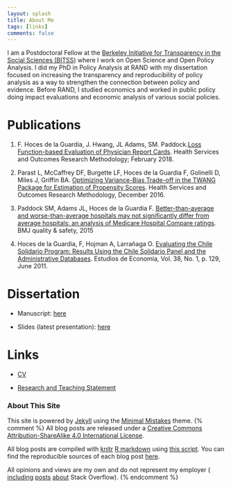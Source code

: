 ```yaml
---
layout: splash
title: About Me
tags: [links]
comments: false
---
```


I am a Postdoctoral Fellow at the [Berkeley Initiative for Transparency in the Social Sciences (BITSS)](http://www.bitss.org/) where I work on Open Science and Open Policy Analysis. I did my PhD in Policy Analysis at RAND with my dissertation focused on increasing the transparency and reproducibility of policy analysis as a way to strengthen the connection between policy and evidence. Before RAND, I studied economics and worked in public policy doing impact evaluations and economic analysis of various social policies.


Publications
============
1. F. Hoces de la Guardia, J. Hwang, JL Adams, SM. Paddock.<a href="https://link.springer.com/article/10.1007/s10742-018-0179-2">Loss Function-based Evaluation of Physician Report Cards</a>.  Health Services and Outcomes Research Methodology; February 2018.


2. Parast L, McCaffrey DF, Burgette LF, Hoces de la Guardia F, Golinelli D, Miles J, Griffin BA. <a href="https://link.springer.com/article/10.1007/s10742-016-0168-2">Optimizing Variance-Bias Trade-off in the TWANG Package for Estimation of Propensity Scores</a>. Health Services and Outcomes Research Methodology, December 2016.  

3. Paddock SM, Adams JL, Hoces de la Guardia F. <a href="http://qualitysafety.bmj.com/content/24/2/128.short">Better-than-average and worse-than-average hospitals may not significantly differ from average hospitals: an analysis of Medicare Hospital Compare ratings</a>. BMJ quality & safety, 2015

4. Hoces de la Guardia, F, Hojman A, Larrañaga O. <a href="https://papers.ssrn.com/sol3/papers.cfm?abstract_id=1876589">Evaluating the Chile Solidario Program: Results Using the Chile Solidario Panel and the Administrative Databases</a>. Estudios de Economía, Vol. 38, No. 1, p. 129, June 2011.



Dissertation
=====
* Manuscript: [here](https://osf.io/preprints/bitss/ba7tr/)

* Slides (latest presentation): [here](https://tinyurl.com/ycfg33vr)



Links
=====

* [CV](/files/cv.pdf)

* [Research and Teaching Statement](/files/RSTS.pdf)  


### About This Site

This site is powered by [Jekyll](http://jekyllrb.com/) using the [Minimal Mistakes](http://mademistakes.com/minimal-mistakes/) theme.
{% comment %}
All blog posts are released under a [Creative Commons Attribution-ShareAlike 4.0 International License](http://creativecommons.org/licenses/by-sa/4.0/).

All blog posts are compiled with [knitr](http://yihui.name/knitr/) [R markdown](http://rmarkdown.rstudio.com/) using [this script](https://github.com/dgrtwo/dgrtwo.github.com/blob/master/_scripts/knitpages.R). You can find the reproducible sources of each blog post [here](https://github.com/dgrtwo/dgrtwo.github.com/tree/master/_R).

All opinions and views are my own and do not represent my employer ( [including](http://varianceexplained.org/r/are_users_quitting/) [posts](http://varianceexplained.org/r/providence-visualizer/) [about](http://varianceexplained.org/r/introducing-stackr/) Stack Overflow).
{% endcomment %}
